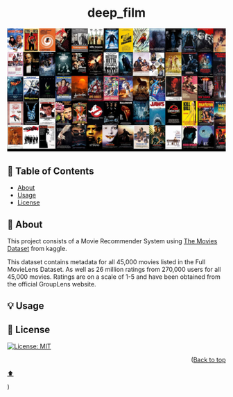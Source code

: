 # <div align="center"> deep_film </div>

![Alt](/images/movies_collage.jpg "Movies")



## :scroll: Table of Contents

* [About](#About)
* [Usage](#Usage)
* [License](#License)

## :newspaper: About

This project consists of a Movie Recommender System using [The Movies Dataset](https://www.kaggle.com/rounakbanik/the-movies-dataset) from kaggle.  

This dataset contains metadata for all 45,000 movies listed in the Full MovieLens Dataset. As well as 26 million ratings from 270,000 users for all 45,000 movies. Ratings are on a scale of 1-5 and have been obtained from the official GroupLens website.

## :bulb: Usage

## :key: License
[![License: MIT](https://img.shields.io/badge/License-MIT-yellow.svg)](LICENSE)

<p align="right">(<a href="#top">Back to top<p>&#11014;</p></a>)</p>